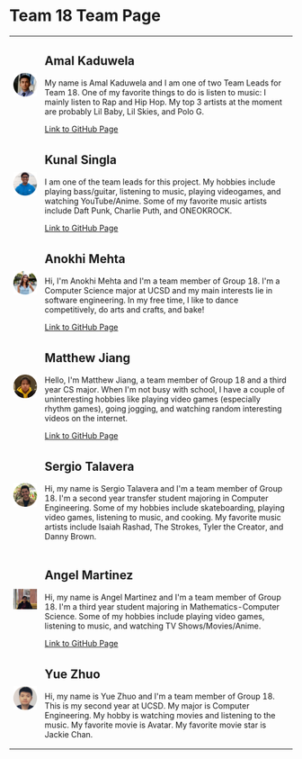 # Team 18 Team Page


<table style="border-spacing: 300px">
<tr>
    <td><img src="images/Amal_picture.png" width="300" alt="Amal Profile Picture"></td>
    <td>
    <h2>Amal Kaduwela</h2>
    <p>My name is Amal Kaduwela and I am one of two Team Leads for Team 18. One of my favorite things to do is listen to music: I mainly listen to Rap and Hip Hop. My top 3 artists at the moment are probably Lil Baby, Lil Skies, and Polo G.</p>
    <a href="https://akaduwel1.github.io/Github-Pages/">Link to GitHub Page</a>
    </td>
</tr>
<tr>
    <td><img src="images/Kunal_picture.png" width="300" alt="Kunal Profile Picture"></td>
    <td>
    <h2>Kunal Singla</h2>
    <p>I am one of the team leads for this project. My hobbies include playing bass/guitar, listening to music, playing videogames, and watching YouTube/Anime. Some of my favorite music artists include Daft Punk, Charlie Puth, and ONEOKROCK.</p>
    <a href="https://tekunalogy.com">Link to GitHub Page</a>
    </td>
</tr>
<tr>
    <td><img src="images/Anokhi_picture.png" width="300" alt="Anokhi Profile Picture"></td>
    <td>
    <h2>Anokhi Mehta</h2>
    <p>Hi, I'm Anokhi Mehta and I'm a team member of Group 18. I'm a Computer Science major at UCSD and my main interests lie in software engineering. In my free time, I like to dance competitively, do arts and crafts, and bake! </p>
    <a href=https://anokhimehta.github.io/User-Page>Link to GitHub Page</a>
    </td>
</tr>
<tr>
    <td><img src="images/Matthew_picture.png" width="300" alt="Matthew Profile Picture"></td>
    <td>
    <h2>Matthew Jiang</h2>
    <p>Hello, I'm Matthew Jiang, a team member of Group 18 and a third year CS major. When I'm not busy with school, I have a couple of uninteresting hobbies like playing video games (especially rhythm games), going jogging, and watching random interesting videos on the internet. </p>
        <a href="https://mmjiang-ucsd.github.io/">Link to GitHub Page</a>
</tr>
<tr>
    <td><img src="images/sergiot_pic.png" width="300" alt="Anokhi Profile Picture"></td>
    <td>
    <h2>Sergio Talavera</h2>
    <p>Hi, my name is Sergio Talavera and I'm a team member of Group 18. I'm a second year transfer student majoring in Computer Engineering. Some of my hobbies include skateboarding, playing video games, listening to music, and cooking. My favorite music artists include Isaiah Rashad, The Strokes, Tyler the Creator, and Danny Brown. </p>
    </td>
</tr>
<tr>
    <td><img src="images/Angel_picture.png" width="300" alt="Angel Profile Picture"></td>
    <td>
    <h2>Angel Martinez</h2>
    <p>Hi, my name is Angel Martinez and I'm a team member of Group 18. I'm a third year student majoring in Mathematics-Computer Science. Some of my hobbies include playing video games, listening to music, and watching TV Shows/Movies/Anime. </p>
    <a href="https://angel-mtzv.github.io/">Link to GitHub Page</a>
    </td>
</tr>
<tr>
    <td><img src="images/Yue_picture.png" width="300" alt="Anokhi Profile Picture"></td>
    <td>
    <h2>Yue Zhuo</h2>
    <p>Hi, my name is Yue Zhuo and I'm a team member of Group 18. This is my second year at UCSD. My major is Computer Engineering. My hobby is watching movies and listening to the music. My favorite movie is Avatar. My favorite movie star is Jackie Chan.</p>
    </td>
</tr>
